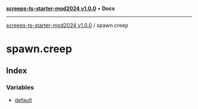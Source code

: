 [**screeps-ts-starter-mod2024 v1.0.0**](../README.md) • **Docs**

***

[screeps-ts-starter-mod2024 v1.0.0](../modules.md) / spawn.creep

# spawn.creep

## Index

### Variables

- [default](variables/default.md)
